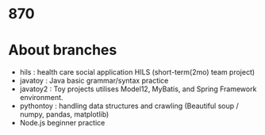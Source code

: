 # 870

# About branches
- hils : health care social application HILS (short-term(2mo) team project)
- javatoy : Java basic grammar/syntax practice
- javatoy2 : Toy projects utilises Model12, MyBatis, and Spring Framework environment.
- pythontoy : handling data structures and crawling (Beautiful soup / numpy, pandas, matplotlib)
- Node.js beginner practice
